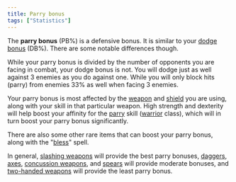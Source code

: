```yaml
---
title: Parry bonus
tags: ["Statistics"]
---
```

The **parry bonus** (PB%) is a defensive bonus. It is similar to your
[dodge bonus](dodge_bonus "wikilink") (DB%). There are some notable
differences though.

While your parry bonus is divided by the number of opponents you are
facing in combat, your dodge bonus is not. You will dodge just as well
against 3 enemies as you do against one. While you will only block hits
(parry) from enemies 33% as well when facing 3 enemies.

Your parry bonus is most affected by the [weapon](weapon "wikilink") and
[shield](shield "wikilink") you are using, along with your skill in that
particular weapon. High strength and dexterity will help boost your
affinity for the [parry](parry "wikilink") skill
([warrior](warrior "wikilink") class), which will in turn boost your
parry bonus significantly.

There are also some other rare items that can boost your parry bonus,
along with the "[bless](bless "wikilink")" spell.

In general, [slashing weapons](slashing_weapon "wikilink") will provide
the best parry bonuses, [daggers](Piercing_weapon "wikilink"),
[axes](Cleaving_weapon "wikilink"), [concussion
weapons](concussion_weapon "wikilink"), and
[spears](stabbing_weapon "wikilink") will provide moderate bonuses, and
[two-handed weapons](two-handed_weapon "wikilink") will provide the
least parry bonus.
